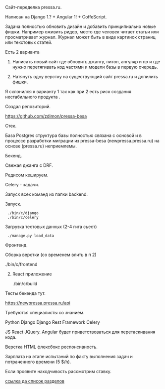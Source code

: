 Сайт-переделка pressa.ru.

Написан на Django 1.? + Angular 1! + CoffeScript.

Задача полностью обновить  дизайн и добавить принципиально новые фишки.
Например оживить ридер, место где человек читает статьи или просматривает журнал.
Журнал может быть в виде картинок страниц или текстовых статей.

Есть 2 варианта 

1. Написать новый сайт где обновить джангу, питон, ангуляр и пр и где нужно перетягивать код частями и модели базы в первую очередь.

2. Натянуть одну верстку на существующий сайт pressa.ru и допилить фишки.

Я склонился к варианту 1 так как при 2 есть риск создания нестабильного продукта .

Создал репозиторий.

https://github.com/zdimon/pressa-besa

Стек.

База Postgres структура базы полностью связана с основой и в процессе разработки миграции из pressa-besa (newpressa.pressa.ru) на основе (pressa.ru) неприемлемы.

Бекенд.

Свежая джанга с DRF.

Редисом кешируем.

Celery - задачи.

Запуск всех команд из папки backend.

Запуск.

     ./bin/c/django
     ./bin/c/celery

Загрузка тестовых данных (2-4 гига сьест)

     ./manage.py load_data

Фронтенд.

Сборка верстки (со временем влить в п 2)

  ./bin/c/frontend
    

2. React приложение

	./bin/c/build

Тесты бекенда тут.

https://newpressa.pressa.ru/api

Требуются специалисты со знанием.

Python Django Django Rest Framework Celery 

JS React JQuery. Angular будет приветствоваться для перетаскивания кода.

Верстка HTML флексбокс респонсивность.

Зарплата на этапе испытаний по факту выполнения задач и потраченного времени (5 $/h).

Если проявите находчивость рассмотрим ставку.

[ссылка да список разделов](tz.md)













